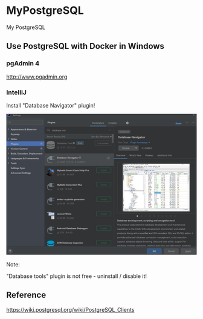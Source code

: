 # MyPostgreSQL

My PostgreSQL

## Use PostgreSQL with Docker in Windows

### pgAdmin 4

<http://www.pgadmin.org>

### IntelliJ

Install "Database Navigator" plugin!

![1671895288627](image/README/1671895288627.png)

Note:

"Database tools" plugin is not free - uninstall / disable it!

## Reference

<https://wiki.postgresql.org/wiki/PostgreSQL_Clients>
